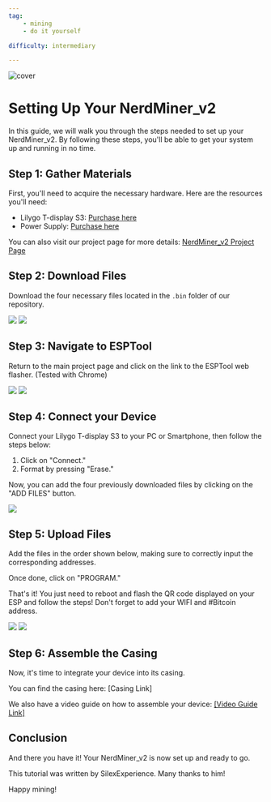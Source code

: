 ```yaml
---
tag: 
    - mining
    - do it yourself

difficulty: intermediary

---
```


![cover](assets\0.jpg)
# Setting Up Your NerdMiner_v2

In this guide, we will walk you through the steps needed to set up your NerdMiner_v2. By following these steps, you'll be able to get your system up and running in no time.

## Step 1: Gather Materials

First, you'll need to acquire the necessary hardware. Here are the resources you'll need:

- Lilygo T-display S3: [Purchase here](https://lilygo.cc/products/t-display-s3)
- Power Supply: [Purchase here](https://amzn.eu/d/gIOot90)

You can also visit our project page for more details: [NerdMiner_v2 Project Page](http://github.com/BitMaker-hub/NerdMiner_v2)

## Step 2: Download Files

Download the four necessary files located in the `.bin` folder of our repository.

![](assets/screenshot1.jpg)
![](assets/screenshot2.jpg)

## Step 3: Navigate to ESPTool

Return to the main project page and click on the link to the ESPTool web flasher. (Tested with Chrome)

![](assets/screenshot3.jpg)
![](assets/screenshot4.jpg)
## Step 4: Connect your Device

Connect your Lilygo T-display S3 to your PC or Smartphone, then follow the steps below:

1. Click on "Connect."
2. Format by pressing "Erase."

Now, you can add the four previously downloaded files by clicking on the "ADD FILES" button.

![](assets/screenshot5.jpg)


## Step 5: Upload Files

Add the files in the order shown below, making sure to correctly input the corresponding addresses. 

Once done, click on "PROGRAM." 

That's it! You just need to reboot and flash the QR code displayed on your ESP and follow the steps! Don't forget to add your WIFI and #Bitcoin address.

![](assets/screenshot6.jpg)
![](assets/screenshot7.jpg)

## Step 6: Assemble the Casing

Now, it's time to integrate your device into its casing.

You can find the casing here: [Casing Link]

We also have a video guide on how to assemble your device: [[Video Guide Link]](https://twitter.com/i/status/1652260344176189440)

## Conclusion

And there you have it! Your NerdMiner_v2 is now set up and ready to go. 

This tutorial was written by SilexExperience. Many thanks to him!

Happy mining!
